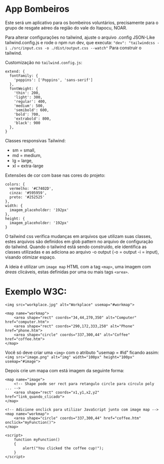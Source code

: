 # App Bombeiros

Este será um aplicativo para os bombeiros voluntários, precisamente para o grupo de resgate aéreo da região do vale do Itapocu, NOAR.

Para alterar configurações no tailwind, ajuste o arquivo .config JSON-Like tailwind.config.js e rode o npm run dev, que executa:
`"dev": "tailwindcss -i ./src/input.css -o ./dist/output.css --watch"` Para construir o tailwind.

Customização no `tailwind.config.js`:

```
extend: {
  fontFamily: {
    'poppins': ['Poppins', 'sans-serif']
  },
  fontWeight: {
    'thin': 200,
    'light': 300,
    'regular': 400,
    'medium': 500,
    'semibold': 600,
    'bold': 700,
    'extrabold': 800,
    'black': 900
  },
}
```

Classes responsivas Tailwind:
- sm = small,
- md = medium,
- lg = large,
- xl = extra-large

Extensões de cor com base nas cores do projeto:

```
colors: {
  vermelho: '#C7402D',
  cinza: '#595959',
  preto: '#252525'
},
width: {
  imagem_placeholder: '192px'
},
height: {
  imagem_placeholder: '192px'
}
```

O tailwind css verifica mudanças em arquivos que utilizam suas classes, estes arquivos são definidos em glob pattern no arquivo de configuração do tailwind. Quando o tailwind está sendo construído, ele identifica as classes utilizadas e as adiciona ao arquivo -o output (-o = output -i = input), visando otimizar espaço.

A ideia é utilizar um `image map` HTML com a tag `<map>`, uma imagem com *áreas* clicáveis, estas definidas por uma ou mais tags `<area>`.

# Exemplo W3C:

```
<img src="workplace.jpg" alt="Workplace" usemap="#workmap">

<map name="workmap">
    <area shape="rect" coords="34,44,270,350" alt="Computer" href="computer.htm">
    <area shape="rect" coords="290,172,333,250" alt="Phone" href="phone.htm">
    <area shape="circle" coords="337,300,44" alt="Coffee" href="coffee.htm">
</map>
```

Você só deve criar uma `<img>` com o atributo "usemap = #id" ficando assim:
`<img src="image.png" alt="img" width="100px" height="100px" usemap="#image">`

Depois crie um mapa com está imagem da seguinte forma:

```
<map name="image">
    <!-- Shape pode ser rect para retangulo circle para círculo poly ... -->
    <area shape="rect" coords="x1,y1,x2,y2" href="link_quando_clicado">
</map>

<!-- Adicione onclick para utilizar JavaScript junto com image map -->
<map name="workmap">
    <area shape="circle" coords="337,300,44" href="coffee.htm" onclick="myFunction()">
</map>

<script>
    function myFunction() 
    {
        alert("You clicked the coffee cup!");
    }
</script>
```